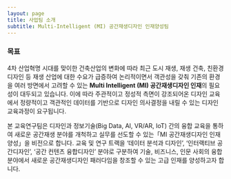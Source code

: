 ```yaml
---
layout: page
title: 사업팀 소개
subtitle: Multi-Intelligent (MI) 공간재생디자인 인재양성팀
---
```


### 목표

4차 산업혁명 시대를 맞이한 건축산업의 변화에 따라 최근 도시 재생, 재생 건축, 친환경디자인 등 재생 산업에 대한 수요가 급증하여 논리적이면서 객관성을 갖춰 기존의 환경을 여러 방면에서 고려할 수 있는 **Multi Intelligent (MI) 공간재생디자인 인재**의 필요성이 대두되고 있습니다. 이에 따라 주관적이고 정성적 측면이 강조되어온 디자인 교육에서 정량적이고 객관적인 데이터를 기반으로 디자인 의사결정을 내릴 수 있는 디자인 교육과정이 요구됩니다. 

본 교육연구팀은 디자인과 정보기술(Big Data, AI, VR/AR, IoT) 간의 융합 교육을 통하여 새로운 공간재생 분야를 개척하고 실무를 선도할 수 있는「MI 공간재생디자인 인재양성」을 비전으로 합니다. 교육 및 연구 트랙을 ‘데이터 분석과 디자인’, ‘인터랙티브 공간디자인’, ‘공간 컨텐츠 융합디자인’ 분야로 구분하여 기술, 비즈니스, 인문 사회의 융합 분야에서 새로운 공간재생디자인 패러다임을 창조할 수 있는 고급 인재를 양성하고자 합니다.

